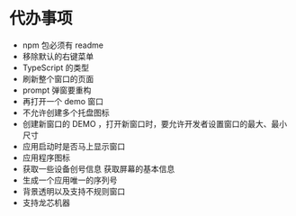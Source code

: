 # 代办事项

- npm 包必须有 readme
- 移除默认的右键菜单
- TypeScript 的类型
- 刷新整个窗口的页面
- prompt 弹窗要重构
- 再打开一个 demo 窗口
- 不允许创建多个托盘图标
- 创建新窗口的 DEMO ，打开新窗口时，要允许开发者设置窗口的最大、最小尺寸
- 应用启动时是否马上显示窗口
- 应用程序图标
- 获取一些设备创号信息 获取屏幕的基本信息
- 生成一个应用唯一的序列号
- 背景透明以及支持不规则窗口
- 支持龙芯机器
